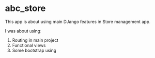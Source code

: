 # abc_store

This app is about using main DJango features in Store management app.

I was about using:
1. Routing in main project
2. Functional views
3. Some bootstrap using
